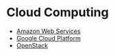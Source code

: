 Cloud Computing
===============

* [Amazon Web Services](https://aws.amazon.com/)
* [Google Cloud Platform](https://cloud.google.com/)
* [OpenStack](https://www.openstack.org/)
